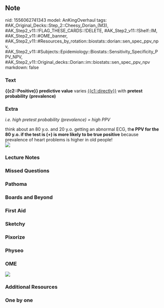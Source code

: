 ## Note
nid: 1556062741343
model: AnKingOverhaul
tags: #AK_Original_Decks::Step_2::Cheesy_Dorian_(M3), #AK_Step2_v11::!FLAG_THESE_CARDS::!DELETE, #AK_Step2_v11::!Shelf::IM, #AK_Step2_v11::#OME_banner, #AK_Step2_v11::#Resources_by_rotation::biostats::dorian::sen_spec_ppv_npv, #AK_Step2_v11::#Subjects::Epidemiology::Biostats::Sensitivity_Specificity_PPV_NPV, #AK_Step2_v11::Original_decks::Dorian::im::biostats::sen_spec_ppv_npv
markdown: false

### Text
<div>
  <b>{{c2::Positive}} predictive value</b> varies
  <u>{{c1::directly}}</u> with <b>pretest probability</b>
  <b>(prevalence)</b>
</div>

### Extra
<i>i.e. high pretest probability (prevalence) = high PPV</i>
<div>
  <div>
    think about an 80 y.o. and 20 y.o. getting an abnormal ECG,
    th<b>e PPV for the 80 y.o. if the test is (+) is more likely to
    be true positive</b> because prevalence of heart problems is
    higher in old people!
  </div>
</div>
<div><img src="paste-4696825911050241.jpg"></div>

### Lecture Notes


### Missed Questions


### Pathoma


### Boards and Beyond


### First Aid


### Sketchy


### Pixorize


### Physeo


### OME
<div class="ome-widget">
  <a href="https://onlinemeded.org?ref=anki"><img src=
  "_OME_AnkiFlashcards_General_3.png"></a>
</div>

### Additional Resources


### One by one

